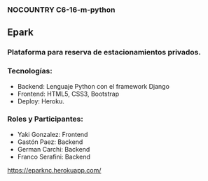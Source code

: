 ### NOCOUNTRY C6-16-m-python
## Epark
### Plataforma para reserva de estacionamientos privados. 
### Tecnologías: 
- Backend: Lenguaje Python con el framework Django 
- Frontend: HTML5, CSS3, Bootstrap
- Deploy: Heroku. 

### Roles y Participantes:
- Yaki Gonzalez: Frontend
- Gastón Paez: Backend
- German Carchi: Backend
- Franco Serafini: Backend

https://eparknc.herokuapp.com/
